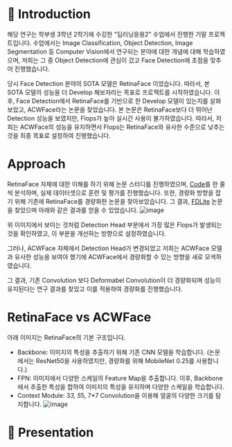 # 👋 Introduction

해당 연구는 학부생 3학년 2학기에 수강한 "딥러닝응용2" 수업에서 진행한 기말 프로젝트입니다.
수업에서는 Image Classification, Object Detection, Image Segmentation 등 Computer Vision에서 연구되는 분야에 대한 개념에 대해 학습하였으며, 저희는 그 중 Object Detection에 관심이 갔고 Face Detection에 초점을 맞추어 진행했습니다.

당시 Face Detection 분야의 SOTA 모델은 RetinaFace 이었습니다. 따라서, 본 SOTA 모델의 성능을 더 Develop 해보자라는 목표로 프로젝트를 시작하였습니다.
이후, Face Detection에서 RetinaFace를 기반으로 한 Develop 모델이 있는지를 살펴보았고, ACWFace라는 논문을 찾았습니다.
본 논문은 RetinaFace보다 더 뛰어난 Detection 성능을 보였지만, Flops가 높아 실시간 사용이 불가하였습니다.
따라서, 저희는 ACWFace의 성능을 유지하면서 Flops는 RetinaFace와 유사한 수준으로 낮추는 것을 최종 목표로 설정하여 진행했습니다.

# Approach

RetinaFace 자체에 대한 이해를 하기 위해 논문 스터디를 진행하였으며, [Code](https://github.com/kyeongha-git/Face_Detection-RetinaFace)를 한 줄씩 분석하며, 실제 데이터셋으로 훈련 및 평가를 진행했습니다.
또한, 경량화 방향을 잡기 위해 기존에 RetinaFace를 경량화한 논문을 찾아보았습니다. 그 결과, [FDLite]() 논문을 찾았으며 아래와 같은 결과를 얻을 수 있었습니다.
![image](https://github.com/user-attachments/assets/bb30e517-47d3-44cc-892c-564b693271ce)

위 이미지에서 보이는 것처럼 Detection Head 부분에서 가장 많은 Flops가 발생되는 것을 확인하였고, 이 부분을 개선하는 방향으로 설정하였습니다.

그러나, ACWFace 자체에서 Detection Head가 변경되었고 저희는 ACWFace 모델과 유사한 성능을 보여야 했기에 ACWFace에서 경량화할 수 있는 방향을 새로 모색하였습니다.

그 결과, 기존 Convolution 보다 Deformabel Convolution이 더 경량화되며 성능이 유지된다는 연구 결과를 찾았고 이를 적용하여 경량화를 진행했습니다.

# RetinaFace vs ACWFace

아래 이미지는 RetinaFace의 기본 구조입니다. 
- Backbone: 이미지의 특성을 추출하기 위해 기존 CNN 모델을 학습합니다. (논문에서는 ResNet50을 사용하였지만, 경량화를 위해 MobileNet 0.25를 사용합니다.)
- FPN: 이미지에서 다양한 스케일의 Feature Map을 추출합니다. 이후, Backbone에서 추출한 특성을 합하여 이미지의 특성을 유지하며 다양한 스케일을 학습합니다.
- Context Module: 3*3, 5*5, 7*7 Convolution을 이용해 얼굴의 다양한 크기를 탐지합니다.
![image](https://github.com/user-attachments/assets/159d12a1-00f9-4bc0-9150-f5e2663d6e30)



# 🚀 Presentation
